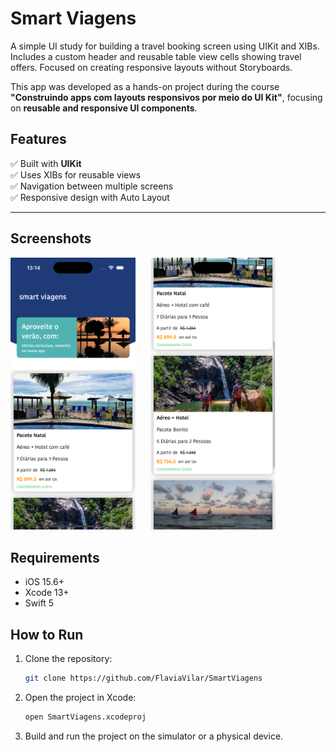 # Smart Viagens

A simple UI study for building a travel booking screen using UIKit and XIBs. Includes a custom header and reusable table view cells showing travel offers. Focused on creating responsive layouts without Storyboards.

This app was developed as a hands-on project during the course **"Construindo apps com layouts responsivos por meio do UI Kit"**, focusing on **reusable and responsive UI components**.

## Features

✅ Built with **UIKit**  
✅ Uses XIBs for reusable views  
✅ Navigation between multiple screens  
✅ Responsive design with Auto Layout

---  

  
## Screenshots

<img src="Screenshots/header.png" width="200" style="margin-right: 20px;" />
<img src="Screenshots/scrolling.png" width="200" />

## Requirements

- iOS 15.6+  
- Xcode 13+  
- Swift 5

## How to Run

1. Clone the repository:
   ```bash
   git clone https://github.com/FlaviaVilar/SmartViagens
    ```

2. Open the project in Xcode:

   ```bash 
   open SmartViagens.xcodeproj
    ```

3. Build and run the project on the simulator or a physical device.
